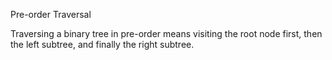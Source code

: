 Pre-order Traversal

Traversing a binary tree in pre-order means visiting the root node first, then the left subtree, and finally the right subtree.